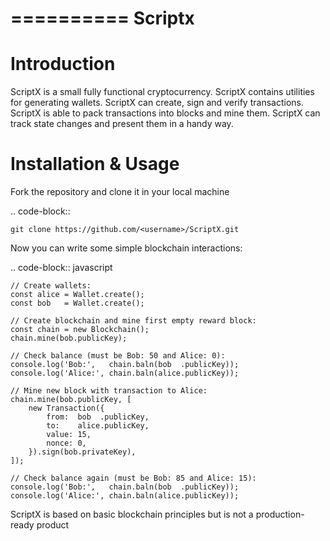 ==========
Scriptx
==========


Introduction
============
ScriptX is a small fully functional cryptocurrency.
ScriptX contains utilities for generating wallets.
ScriptX can create, sign and verify transactions.
ScriptX is able to pack transactions into blocks and mine them.
ScriptX can track state changes and present them in a handy way.

Installation & Usage
====================
Fork the repository and clone it in your local machine

.. code-block:: 
    
    git clone https://github.com/<username>/ScriptX.git

Now you can write some simple blockchain interactions:

.. code-block:: javascript

    // Create wallets:
    const alice = Wallet.create();
    const bob   = Wallet.create();

    // Create blockchain and mine first empty reward block:
    const chain = new Blockchain();
    chain.mine(bob.publicKey);

    // Check balance (must be Bob: 50 and Alice: 0):
    console.log('Bob:',   chain.baln(bob  .publicKey));
    console.log('Alice:', chain.baln(alice.publicKey));

    // Mine new block with transaction to Alice:
    chain.mine(bob.publicKey, [
        new Transaction({
            from:  bob  .publicKey,
            to:    alice.publicKey,
            value: 15,
            nonce: 0,
        }).sign(bob.privateKey),
    ]);

    // Check balance again (must be Bob: 85 and Alice: 15):
    console.log('Bob:',   chain.baln(bob  .publicKey));
    console.log('Alice:', chain.baln(alice.publicKey));

ScriptX is based on basic blockchain principles but is not a production-ready product
